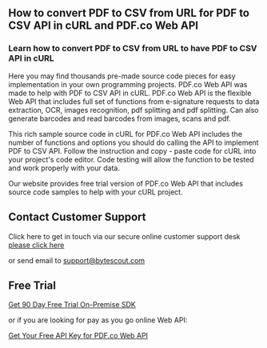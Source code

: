 ## How to convert PDF to CSV from URL for PDF to CSV API in cURL and PDF.co Web API

### Learn how to convert PDF to CSV from URL to have PDF to CSV API in cURL

Here you may find thousands pre-made source code pieces for easy implementation in your own programming projects. PDF.co Web API was made to help with PDF to CSV API in cURL. PDF.co Web API is the flexible Web API that includes full set of functions from e-signature requests to data extraction, OCR, images recognition, pdf splitting and pdf splitting. Can also generate barcodes and read barcodes from images, scans and pdf.

This rich sample source code in cURL for PDF.co Web API includes the number of functions and options you should do calling the API to implement PDF to CSV API. Follow the instruction and copy - paste code for cURL into your project's code editor. Code testing will allow the function to be tested and work properly with your data.

Our website provides free trial version of PDF.co Web API that includes source code samples to help with your cURL project.

## Contact Customer Support

Click here to get in touch via our secure online customer support desk [please click here](https://bytescout.zendesk.com/hc/en-us/requests/new?subject=PDF.co%20Web%20API%20Question)

or send email to [support@bytescout.com](mailto:support@bytescout.com?subject=PDF.co%20Web%20API%20Question) 

## Free Trial

[Get 90 Day Free Trial On-Premise SDK](https://bytescout.com/download/web-installer?utm_source=github-readme)

or if you are looking for pay as you go online Web API:

[Get Your Free API Key for PDF.co Web API](https://pdf.co/documentation/api?utm_source=github-readme)
